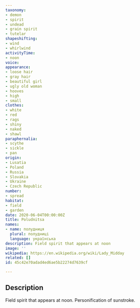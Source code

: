 ```yaml
---
taxonomy:
- demon
- spirit
- undead
- grain spirit
- tutelar
shapeshifting:
- wind
- whirlwind
activityTime:
- noon
voice:
appearance:
- loose hair
- gray hair
- beautiful girl
- ugly old woman
- hooves
- high
- small
clothes:
- white
- red
- rags
- shiny
- naked
- shawl
paraphernalia:
- scythe
- sickle
- pan
origin:
- Lusatia
- Poland
- Russia
- Slovakia
- Ukraine
- Czech Republic
number:
- spread
habitat:
- field
- garden
date: 2020-06-04T00:00:00Z
title: Poludnitsa
names:
- name: полудниця
  plural: полудниці
  language: українська
description: Field spirit that appears at noon
image: ''
wikipedia: https://en.wikipedia.org/wiki/Lady_Midday
related: []
id: 45c42e70adad4ed6ae5b22274d7639cf

---
```

## Description
Field spirit that appears at noon. Personification of sunstroke.
